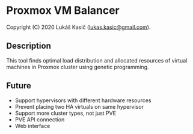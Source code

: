 # Proxmox VM Balancer

Copyright (C) 2020 Lukáš Kasič (lukas.kasic@gmail.com).

## Description

This tool finds optimal load distribution and allocated resources of virtual machines in Proxmox cluster using genetic programming.

## Future

  - Support hypervisors with different hardware resources
  - Prevent placing two HA virtuals on same hypervisor
  - Support more cluster types, not just PVE
  - PVE API connection
  - Web interface

